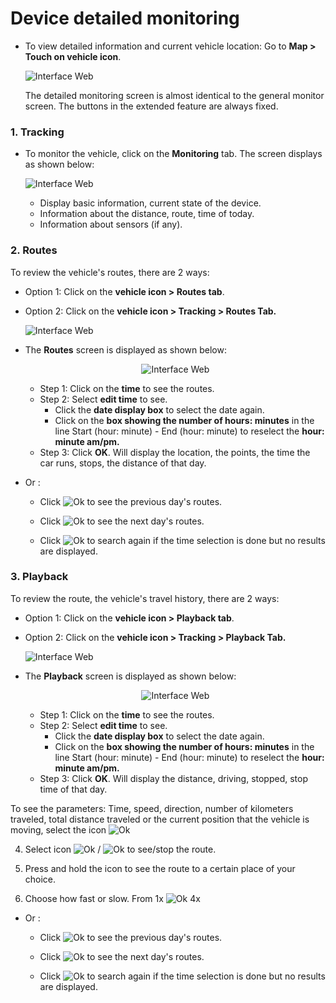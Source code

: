 #  Device detailed monitoring

- To view detailed information and current vehicle location: Go to **Map > Touch on vehicle icon**. 

    <span class="icon-left5">![Interface Web](/docs/assets/images/web-english/gotrack365-el/detail-tracking.jpg) 

    The detailed monitoring screen is almost identical to the general monitor screen. The buttons in the extended feature are always fixed.

### 1. Tracking

- To monitor the vehicle, click on the **Monitoring** tab. The screen displays as shown below:

    <span class="icon-left5">![Interface Web](/docs/assets/images/web-english/gotrack365-el/detail-tracking-3.jpg)

    - Display basic information, current state of the device.
    - Information about the distance, route, time of today.
    - Information about sensors (if any).

### 2. Routes

To review the vehicle's routes, there are 2 ways:

- Option 1: Click on the **vehicle icon > Routes tab**.

- Option 2: Click on the **vehicle icon > Tracking > Routes Tab.**

    <span class="icon-left5">![Interface Web](/docs/assets/images/web-english/gotrack365-el/route.jpg)

- The **Routes** screen is displayed as shown below:
    
    <span style="display:block;text-align:center">![Interface Web](/docs/assets/images/web-english/gotrack365-el/route-2.jpg)

    - Step 1: Click on the **time** to see the routes.
    - Step 2: Select **edit time** to see.
        - Click the **date display box** to select the date again.
        - Click on the **box showing the number of hours: minutes** in the line Start (hour:  minute) - End (hour: minute) to reselect the **hour: minute am/pm.**
    - Step 3: Click **OK**. Will display the location, the points, the time the car runs, stops, the distance of that day.
    
- Or :

    - Click <span class="icon-left svg-filter-blue1">![Ok](/docs/assets/images/web-interface/icon/SVG/chevron-left.svg) to see the previous day's routes.

    - Click <span class="icon-left svg-filter-blue1">![Ok](/docs/assets/images/web-interface/icon/SVG/chevron-right.svg) to see the next day's routes.

    - Click <span class="icon-left svg-filter-blue1">![Ok](/docs/assets/images/web-interface/icon/SVG/search.svg) to search again if the time selection is done but no results are displayed.


### 3. Playback


To review the route, the vehicle's travel history, there are 2 ways:

- Option 1: Click on the **vehicle icon > Playback tab**.

- Option 2: Click on the **vehicle icon > Tracking > Playback Tab.**

    <span class="icon-left5">![Interface Web](/docs/assets/images/web-english/gotrack365-el/playback.jpg)

- The **Playback** screen is displayed as shown below:
    
    <span style="display:block;text-align:center">![Interface Web](/docs/assets/images/web-english/gotrack365-el/playback-4.jpg)

    - Step 1: Click on the **time** to see the routes.
    - Step 2: Select **edit time** to see.
        - Click the **date display box** to select the date again.
        - Click on the **box showing the number of hours: minutes** in the line Start (hour:  minute) - End (hour: minute) to reselect the **hour: minute am/pm.**
    - Step 3: Click **OK**. Will display the distance, driving, stopped, stop time of that day.

To see the parameters: Time, speed, direction, number of kilometers traveled, total distance traveled or the current position that the vehicle is moving, select the icon <span class="icon-left">![Ok](/docs/assets/images/web-interface/icon/SVG/icons8-circled-play.svg)

4. Select icon <span class="icon-left">![Ok](/docs/assets/images/web-interface/icon/SVG/icons8-circled-play.svg) / <span class="icon-left">![Ok](/docs/assets/images/web-interface/icon/SVG/icons8-pause-button.svg) to see/stop the route.

5. Press and hold the icon to see the route to a certain place of your choice.

6. Choose how fast or slow. From 1x <span class="icon-left svg-filter-serch">![Ok](/docs/assets/images/web-interface/icon/SVG/arrow-right.svg) 4x

- Or :

    - Click <span class="icon-left svg-filter-blue1">![Ok](/docs/assets/images/web-interface/icon/SVG/chevron-left.svg) to see the previous day's routes.

    - Click <span class="icon-left svg-filter-blue1">![Ok](/docs/assets/images/web-interface/icon/SVG/chevron-right.svg) to see the next day's routes.

    - Click <span class="icon-left svg-filter-blue1">![Ok](/docs/assets/images/web-interface/icon/SVG/search.svg) to search again if the time selection is done but no results are displayed.






